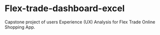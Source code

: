 # Flex-trade-dashboard-excel
Capstone project of users Experience (UX) Analysis for Flex Trade Online Shopping App.
